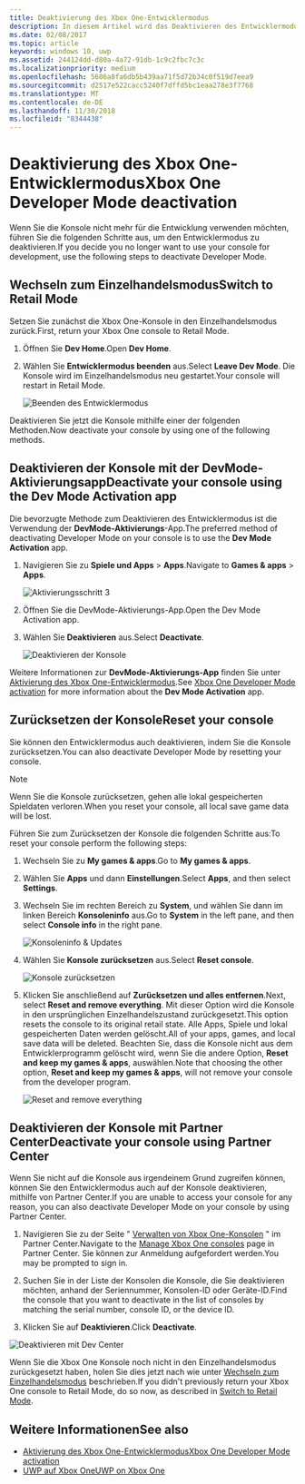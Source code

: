 ```yaml
---
title: Deaktivierung des Xbox One-Entwicklermodus
description: In diesem Artikel wird das Deaktivieren des Entwicklermodus beschrieben.
ms.date: 02/08/2017
ms.topic: article
keywords: windows 10, uwp
ms.assetid: 244124dd-d80a-4a72-91db-1c9c2fbc7c3c
ms.localizationpriority: medium
ms.openlocfilehash: 5606a8fa6db5b439aa71f5d72b34c0f519d7eea9
ms.sourcegitcommit: d2517e522cacc5240f7dffd5bc1eaa278e3f7768
ms.translationtype: MT
ms.contentlocale: de-DE
ms.lasthandoff: 11/30/2018
ms.locfileid: "8344438"
---
```

# <a name="xbox-one-developer-mode-deactivation"></a><span data-ttu-id="5514d-104">Deaktivierung des Xbox One-Entwicklermodus</span><span class="sxs-lookup"><span data-stu-id="5514d-104">Xbox One Developer Mode deactivation</span></span>

<span data-ttu-id="5514d-105">Wenn Sie die Konsole nicht mehr für die Entwicklung verwenden möchten, führen Sie die folgenden Schritte aus, um den Entwicklermodus zu deaktivieren.</span><span class="sxs-lookup"><span data-stu-id="5514d-105">If you decide you no longer want to use your console for development, use the following steps to deactivate Developer Mode.</span></span>

## <a name="switch-to-retail-mode"></a><span data-ttu-id="5514d-106">Wechseln zum Einzelhandelsmodus</span><span class="sxs-lookup"><span data-stu-id="5514d-106">Switch to Retail Mode</span></span>

<span data-ttu-id="5514d-107">Setzen Sie zunächst die Xbox One-Konsole in den Einzelhandelsmodus zurück.</span><span class="sxs-lookup"><span data-stu-id="5514d-107">First, return your Xbox One console to Retail Mode.</span></span>

1. <span data-ttu-id="5514d-108">Öffnen Sie **Dev Home**.</span><span class="sxs-lookup"><span data-stu-id="5514d-108">Open **Dev Home**.</span></span>

2. <span data-ttu-id="5514d-109">Wählen Sie **Entwicklermodus beenden** aus.</span><span class="sxs-lookup"><span data-stu-id="5514d-109">Select **Leave Dev Mode**.</span></span>  <span data-ttu-id="5514d-110">Die Konsole wird im Einzelhandelsmodus neu gestartet.</span><span class="sxs-lookup"><span data-stu-id="5514d-110">Your console will restart in Retail Mode.</span></span>  

   ![Beenden des Entwicklermodus](images/devkit-deactivation-1.png)

<span data-ttu-id="5514d-112">Deaktivieren Sie jetzt die Konsole mithilfe einer der folgenden Methoden.</span><span class="sxs-lookup"><span data-stu-id="5514d-112">Now deactivate your console by using one of the following methods.</span></span>

## <a name="deactivate-your-console-using-the-dev-mode-activation-app"></a><span data-ttu-id="5514d-113">Deaktivieren der Konsole mit der DevMode-Aktivierungsapp</span><span class="sxs-lookup"><span data-stu-id="5514d-113">Deactivate your console using the Dev Mode Activation app</span></span>

<span data-ttu-id="5514d-114">Die bevorzugte Methode zum Deaktivieren des Entwicklermodus ist die Verwendung der **DevMode-Aktivierungs**-App.</span><span class="sxs-lookup"><span data-stu-id="5514d-114">The preferred method of deactivating Developer Mode on your console is to use the **Dev Mode Activation** app.</span></span> 

1. <span data-ttu-id="5514d-115">Navigieren Sie zu **Spiele und Apps** > **Apps**.</span><span class="sxs-lookup"><span data-stu-id="5514d-115">Navigate to **Games & apps** > **Apps**.</span></span>
  
   ![Aktivierungsschritt 3](images/devkit-deactivation-5.png)    
   
2.  <span data-ttu-id="5514d-117">Öffnen Sie die DevMode-Aktivierungs-App.</span><span class="sxs-lookup"><span data-stu-id="5514d-117">Open the Dev Mode Activation app.</span></span>

3.  <span data-ttu-id="5514d-118">Wählen Sie **Deaktivieren** aus.</span><span class="sxs-lookup"><span data-stu-id="5514d-118">Select **Deactivate**.</span></span>
  
    ![Deaktivieren der Konsole](images/deactivation-app.png)

<span data-ttu-id="5514d-120">Weitere Informationen zur **DevMode-Aktivierungs-App** finden Sie unter [Aktivierung des Xbox One-Entwicklermodus](devkit-activation.md).</span><span class="sxs-lookup"><span data-stu-id="5514d-120">See [Xbox One Developer Mode activation](devkit-activation.md) for more information about the **Dev Mode Activation** app.</span></span> 

## <a name="reset-your-console"></a><span data-ttu-id="5514d-121">Zurücksetzen der Konsole</span><span class="sxs-lookup"><span data-stu-id="5514d-121">Reset your console</span></span>

<span data-ttu-id="5514d-122">Sie können den Entwicklermodus auch deaktivieren, indem Sie die Konsole zurücksetzen.</span><span class="sxs-lookup"><span data-stu-id="5514d-122">You can also deactivate Developer Mode by resetting your console.</span></span>  

> [!NOTE]
> <span data-ttu-id="5514d-123">Wenn Sie die Konsole zurücksetzen, gehen alle lokal gespeicherten Spieldaten verloren.</span><span class="sxs-lookup"><span data-stu-id="5514d-123">When you reset your console, all local save game data will be lost.</span></span>

<span data-ttu-id="5514d-124">Führen Sie zum Zurücksetzen der Konsole die folgenden Schritte aus:</span><span class="sxs-lookup"><span data-stu-id="5514d-124">To reset your console perform the following steps:</span></span>

1.  <span data-ttu-id="5514d-125">Wechseln Sie zu **My games & apps**.</span><span class="sxs-lookup"><span data-stu-id="5514d-125">Go to **My games & apps**.</span></span>

2.  <span data-ttu-id="5514d-126">Wählen Sie **Apps** und dann **Einstellungen**.</span><span class="sxs-lookup"><span data-stu-id="5514d-126">Select **Apps**, and then select **Settings**.</span></span>

3.  <span data-ttu-id="5514d-127">Wechseln Sie im rechten Bereich zu **System**, und wählen Sie dann im linken Bereich **Konsoleninfo** aus.</span><span class="sxs-lookup"><span data-stu-id="5514d-127">Go to **System** in the left pane, and then select **Console info** in the right pane.</span></span>   
   
    ![Konsoleninfo & Updates](images/devkit-deactivation-2.png)  
    
4.  <span data-ttu-id="5514d-129">Wählen Sie **Konsole zurücksetzen** aus.</span><span class="sxs-lookup"><span data-stu-id="5514d-129">Select **Reset console**.</span></span>
    
    ![Konsole zurücksetzen](images/devkit-deactivation-3.png)
    
5.  <span data-ttu-id="5514d-131">Klicken Sie anschließend auf **Zurücksetzen und alles entfernen**.</span><span class="sxs-lookup"><span data-stu-id="5514d-131">Next, select **Reset and remove everything**.</span></span> <span data-ttu-id="5514d-132">Mit dieser Option wird die Konsole in den ursprünglichen Einzelhandelszustand zurückgesetzt.</span><span class="sxs-lookup"><span data-stu-id="5514d-132">This option resets the console to its original retail state.</span></span>  <span data-ttu-id="5514d-133">Alle Apps, Spiele und lokal gespeicherten Daten werden gelöscht.</span><span class="sxs-lookup"><span data-stu-id="5514d-133">All of your apps, games, and local save data will be deleted.</span></span> <span data-ttu-id="5514d-134">Beachten Sie, dass die Konsole nicht aus dem Entwicklerprogramm gelöscht wird, wenn Sie die andere Option, **Reset and keep my games & apps**, auswählen.</span><span class="sxs-lookup"><span data-stu-id="5514d-134">Note that choosing the other option, **Reset and keep my games & apps**, will not remove your console from the developer program.</span></span>  
   
    ![Reset and remove everything](images/devkit-deactivation-4.png)

## <a name="deactivate-your-console-using-partner-center"></a><span data-ttu-id="5514d-136">Deaktivieren der Konsole mit Partner Center</span><span class="sxs-lookup"><span data-stu-id="5514d-136">Deactivate your console using Partner Center</span></span>

<span data-ttu-id="5514d-137">Wenn Sie nicht auf die Konsole aus irgendeinem Grund zugreifen können, können Sie den Entwicklermodus auch auf der Konsole deaktivieren, mithilfe von Partner Center.</span><span class="sxs-lookup"><span data-stu-id="5514d-137">If you are unable to access your console for any reason, you can also deactivate Developer Mode on your console by using Partner Center.</span></span>

1. <span data-ttu-id="5514d-138">Navigieren Sie zu der Seite " [Verwalten von Xbox One-Konsolen](https://partner.microsoft.com/xboxdevices) " im Partner Center.</span><span class="sxs-lookup"><span data-stu-id="5514d-138">Navigate to the [Manage Xbox One consoles](https://partner.microsoft.com/xboxdevices) page in Partner Center.</span></span> <span data-ttu-id="5514d-139">Sie können zur Anmeldung aufgefordert werden.</span><span class="sxs-lookup"><span data-stu-id="5514d-139">You may be prompted to sign in.</span></span>

2. <span data-ttu-id="5514d-140">Suchen Sie in der Liste der Konsolen die Konsole, die Sie deaktivieren möchten, anhand der Seriennummer, Konsolen-ID oder Geräte-ID.</span><span class="sxs-lookup"><span data-stu-id="5514d-140">Find the console that you want to deactivate in the list of consoles by matching the serial number, console ID, or the device ID.</span></span>  

3. <span data-ttu-id="5514d-141">Klicken Sie auf **Deaktivieren**.</span><span class="sxs-lookup"><span data-stu-id="5514d-141">Click **Deactivate**.</span></span>  
  
![Deaktivieren mit Dev Center](images/devkit-deactivation-6.png)

<span data-ttu-id="5514d-143">Wenn Sie die Xbox One Konsole noch nicht in den Einzelhandelsmodus zurückgesetzt haben, holen Sie dies jetzt nach wie unter [Wechseln zum Einzelhandelsmodus](#switch-to-retail-mode) beschrieben.</span><span class="sxs-lookup"><span data-stu-id="5514d-143">If you didn't previously return your Xbox One console to Retail Mode, do so now, as described in [Switch to Retail Mode](#switch-to-retail-mode).</span></span>

## <a name="see-also"></a><span data-ttu-id="5514d-144">Weitere Informationen</span><span class="sxs-lookup"><span data-stu-id="5514d-144">See also</span></span>
- [<span data-ttu-id="5514d-145">Aktivierung des Xbox One-Entwicklermodus</span><span class="sxs-lookup"><span data-stu-id="5514d-145">Xbox One Developer Mode activation</span></span>](devkit-activation.md)
- [<span data-ttu-id="5514d-146">UWP auf Xbox One</span><span class="sxs-lookup"><span data-stu-id="5514d-146">UWP on Xbox One</span></span>](index.md)
